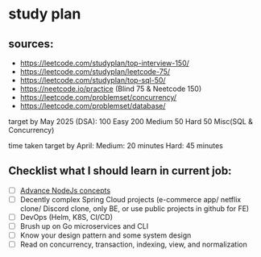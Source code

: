 # study plan
## sources:
- https://leetcode.com/studyplan/top-interview-150/
- https://leetcode.com/studyplan/leetcode-75/
- https://leetcode.com/studyplan/top-sql-50/
- https://neetcode.io/practice (Blind 75 & Neetcode 150)
- https://leetcode.com/problemset/concurrency/ 
- https://leetcode.com/problemset/database/


target by May 2025 (DSA):
100 Easy
200 Medium
50 Hard
50 Misc(SQL & Concurrency)

time taken target by April:
Medium: 20 minutes
Hard: 45 minutes

## Checklist what I should learn in current job:
- [ ] [Advance NodeJs concepts](https://medium.com/@khaledq_43881/advanced-node-js-concepts-a-comprehensive-guide-for-senior-engineers-8e49a5456b60)
- [ ] Decently complex Spring Cloud projects (e-commerce app/ netflix clone/ Discord clone, only BE, or use public projects in github for FE)
- [ ] DevOps (Helm, K8S, CI/CD)
- [ ] Brush up on Go microservices and CLI
- [ ] Know your design pattern and some system design
- [ ] Read on concurrency, transaction, indexing, view, and normalization
